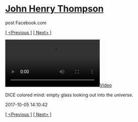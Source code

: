 # [John Henry Thompson](../README.md)
post Facebook.com

[[ <Previous ]](2017-10-06-11.md) [[ Next> ]](2017-10-05-2.md)

[![](../media/2017-10-05/DICE-colored-mind-empty-glass-looking-out-into-the-universe.mp4)](../README.md)

DICE colored mind: empty glass looking out into the universe.

2017-10-05 14:10:42

[[ <Previous ]](2017-10-06-11.md) [[ Next> ]](2017-10-05-2.md)